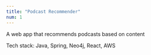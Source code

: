 ```yaml
---
title: "Podcast Recommender"
num: 1
---
```


A web app that recommends podcasts based on content

Tech stack: Java, Spring, Neo4j, React, AWS